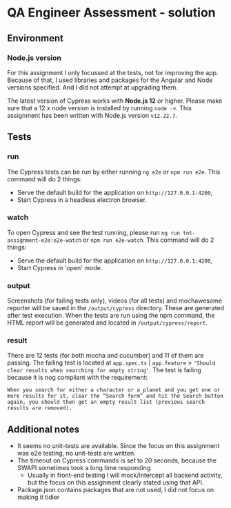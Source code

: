 # QA Engineer Assessment - solution

## Environment
### Node.js version
For this assignment I only focussed at the tests, not for improving the app.
Because of that, I used libraries and packages for the Angular and Node versions specified. And I did not attempt at upgrading them.

The latest version of Cypress works with **Node.js 12** or higher. Please make sure that a 12.x node version is installed by running `node -v`.
This assignment has been written with Node.js version `v12.22.7`.

## Tests
### run
The Cypress tests can be run by either running `ng e2e` or `npm run e2e`.
This command will do 2 things:
* Serve the default build for the application on `http://127.0.0.1:4200`,
* Start Cypress in a headless electron browser.

### watch
To open Cypress and see the test running, please run `ng run tnt-assignment-e2e:e2e-watch` or `npm run e2e-watch`.
This command will do 2 things:
* Serve the default build for the application on `http://127.0.0.1:4200`,
* Start Cypress in 'open' mode.

### output
Screenshots (for failing tests only), videos (for all tests) and mochawesome reporter will be saved in the `/output/cypress` directory. These are generated after test execution.
When the tests are run using the npm command, the HTML report will be generated and located in `/output/cypress/report`.

### result
There are 12 tests (for both mocha and cucumber) and 11 of them are passing.
The failing test is located at `app.spec.ts` | `app.feature` > `'Should clear results when searching for empty string'`. The test is failing because it is nog compliant with the requirement:
````
When you search for either a character or a planet and you get one or more results for it, clear the “Search form” and hit the Search button again, you should then get an empty result list (previous search results are removed).
````

## Additional notes
* It seems no unit-tests are available. Since the focus on this assignment was e2e testing, no unit-tests are written.
* The timeout on Cypress commands is set to 20 seconds, because the SWAPI sometimes took a long time responding
  * Usually in front-end testing I will mock/intercept all backend activity, but the focus on this assignment clearly stated using that API.
* Package.json contains packages that are not used, I did not focus on making it tidier
